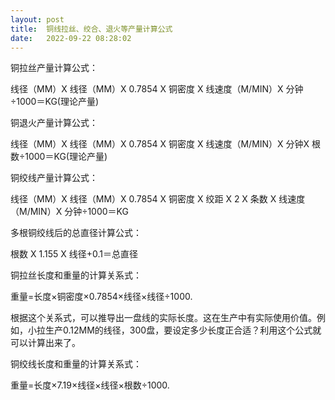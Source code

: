 ```yaml
---
layout: post
title:  铜线拉丝、绞合、退火等产量计算公式
date:   2022-09-22 08:28:02
---
```



铜拉丝产量计算公式：

 

线径（MM）X 线径（MM）X 0.7854 X 铜密度 X 线速度（M/MIN）X 分钟÷1000＝KG(理论产量)

 

铜退火产量计算公式：

 

线径（MM）X 线径（MM）X 0.7854 X 铜密度 X 线速度（M/MIN）X 分钟X 根数÷1000＝KG(理论产量)

 

铜绞线产量计算公式：

 

线径（MM）X 线径（MM）X 0.7854 X 铜密度 X 绞距 X 2 X 条数 X 线速度（M/MIN）X 分钟÷1000＝KG   

 

多根铜绞线后的总直径计算公式：

 

根数 X 1.155 X 线径+0.1＝总直径

 

铜拉丝长度和重量的计算关系式：

 

重量=长度×铜密度×0.7854×线径×线径÷1000.

 

根据这个关系式，可以推导出一盘线的实际长度。这在生产中有实际使用价值。例如，小拉生产0.12MM的线径，300盘，要设定多少长度正合适？利用这个公式就可以计算出来了。

 

铜绞线长度和重量的计算关系式：

 

重量=长度×7.19×线径×线径×根数÷1000.
